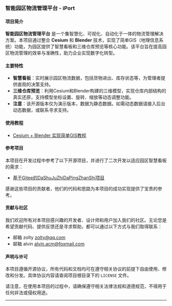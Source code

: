 ### 智能园区物流管理平台 - iPort

#### 项目简介

**智能园区物流管理平台** 是一个集智慧化、可视化、自动化于一体的物流管理解决方案。本项目通过整合 **Cesium** 和 **Blender** 技术，实现了简单GIS（地理信息系统）功能，为园区提供了智慧看板和三维仓库预览等核心功能。该平台旨在提高园区物流管理的效率与准确性，助力企业实现数字化转型。

#### 主要特性

- **智慧看板**：实时展示园区物流数据，包括货物进出、库存状态等，为管理者提供直观的决策支持。
- **三维仓库预览**：利用Cesium和Blender构建的三维模型，实现仓库内部结构的真实还原，支持模型坐标设置、旋转、缩放等动态调整功能。
- **注意**：该开源版本仅为演示版本，数据为静态数据。如需动态数据请接入后台动态数据，或联系寻求支持。

#### 使用教程

- [Cesium + Blender 实现简单GIS教程](https://blog.csdn.net/qq_41854291/article/details/125498851?spm=1001.2014.3001.5501)

#### 参考项目

本项目在开发过程中参考了以下开源项目，并进行了二次开发以适应园区智慧看板的需求：

- [基于Gitee的DaShuJuZhiDaPingZhanShi项目](https://gitee.com/lvyeyou/DaShuJuZhiDaPingZhanShi)

感谢这些项目的贡献者，他们的代码和思路为本项目的成功实现提供了宝贵的参考。

#### 贡献与社区

我们欢迎所有对本项目感兴趣的开发者、设计师和用户加入我们的社区。无论您是希望贡献代码、提供反馈还是寻求帮助，都可以通过以下方式与我们取得联系：

- 邮箱 zolty zolty@qq.com 
- 邮箱 alvin alvin.acm@foxmail.com

#### 声明与许可

本项目遵循开源协议，所有代码和文档均可在遵守相关协议的前提下自由使用、修改和分发。具体协议内容请查阅项目根目录下的 `LICENSE` 文件。

请注意，在使用本项目的过程中，请确保遵守相关法律法规和道德规范，不得用于任何非法或侵权用途。

---